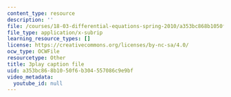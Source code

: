 ```yaml
---
content_type: resource
description: ''
file: /courses/18-03-differential-equations-spring-2010/a353bc868b1050f6b304557086c9e9bf_2SuTN8rpe4I.vtt
file_type: application/x-subrip
learning_resource_types: []
license: https://creativecommons.org/licenses/by-nc-sa/4.0/
ocw_type: OCWFile
resourcetype: Other
title: 3play caption file
uid: a353bc86-8b10-50f6-b304-557086c9e9bf
video_metadata:
  youtube_id: null
---
```

